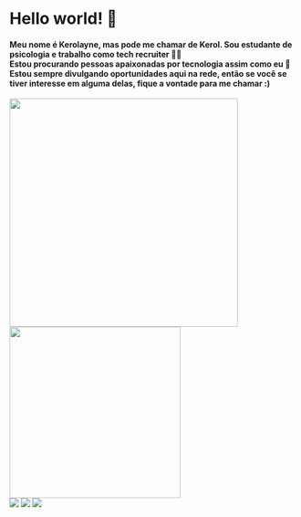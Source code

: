 <!DOCTYPE html>
<html>

</head>
<body>
  <h1>
    <span>Hello world! 👋</span>
  </h1>
  <h4>
    Meu nome é Kerolayne, mas pode me chamar de Kerol. Sou estudante de psicologia e trabalho como tech recruiter 👩‍💻<br>
    Estou procurando pessoas apaixonadas por tecnologia assim como eu 🔎<br>
    Estou sempre divulgando oportunidades aqui na rede, então se você se tiver interesse em alguma delas, fique a vontade para me chamar :)
  </h4>
  <div class="imagem-container">
    <img src="https://user-images.githubusercontent.com/110194786/233264900-e4166eb4-4d1d-4dfd-a9fa-6ef9ab4043e3.png" width="400px">
    <img src="https://badges.devskiller.com/badges/4sDRLPn1nWVk9laCUjqkTW.png" width="300px" />
  </div>
  <div>
    <a href="mailto:kerolayne.barros@dqrtech.com.br"><img src="https://img.shields.io/badge/Gmail-D14836?style=for-the-badge&logo=gmail&logoColor=white" target="_blank"></a>
    <a href="https://www.linkedin.com/in/kerolayne-barros/" target="_blank"><img src="https://img.shields.io/badge/-LinkedIn-%230077B5?style=for-the-badge&logo=linkedin&logoColor=white" target="_blank"></a>
    <a href="https://www.instagram.com/kerolcristinabr/" target="_blank"><img src="https://img.shields.io/badge/-Instagram-%23E4405F?style=for-the-badge&logo=instagram&logoColor=white" target="_blank"></a>
  </div>
</body>
</html>

	

<!---
kerol-barros/kerol-barros is a ✨ special ✨ repository because its `README.md` (this file) appears on your GitHub profile.
You can click the Preview link to take a look at your changes.
--->
